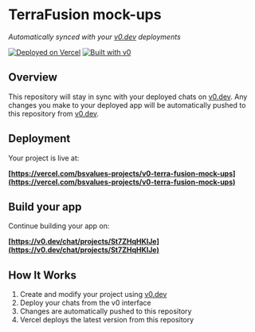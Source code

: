 # TerraFusion mock-ups

*Automatically synced with your [v0.dev](https://v0.dev) deployments*

[![Deployed on Vercel](https://img.shields.io/badge/Deployed%20on-Vercel-black?style=for-the-badge&logo=vercel)](https://vercel.com/bsvalues-projects/v0-terra-fusion-mock-ups)
[![Built with v0](https://img.shields.io/badge/Built%20with-v0.dev-black?style=for-the-badge)](https://v0.dev/chat/projects/St7ZHqHKIJe)

## Overview

This repository will stay in sync with your deployed chats on [v0.dev](https://v0.dev).
Any changes you make to your deployed app will be automatically pushed to this repository from [v0.dev](https://v0.dev).

## Deployment

Your project is live at:

**[https://vercel.com/bsvalues-projects/v0-terra-fusion-mock-ups](https://vercel.com/bsvalues-projects/v0-terra-fusion-mock-ups)**

## Build your app

Continue building your app on:

**[https://v0.dev/chat/projects/St7ZHqHKIJe](https://v0.dev/chat/projects/St7ZHqHKIJe)**

## How It Works

1. Create and modify your project using [v0.dev](https://v0.dev)
2. Deploy your chats from the v0 interface
3. Changes are automatically pushed to this repository
4. Vercel deploys the latest version from this repository